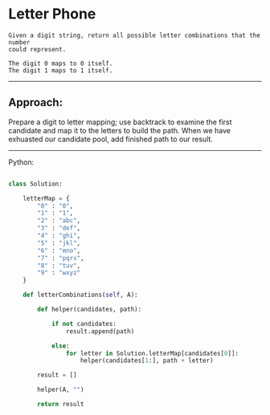 # Letter Phone

    Given a digit string, return all possible letter combinations that the number
    could represent.

    The digit 0 maps to 0 itself.
    The digit 1 maps to 1 itself.

---

## Approach:

Prepare a digit to letter mapping; use backtrack to examine the first candidate
and map it to the letters to build the path. When we have exhuasted our
candidate pool, add finished path to our result.

---

Python:

```python

class Solution:

    letterMap = {
        "0" : "0",
        "1" : "1",
        "2" : "abc",
        "3" : "def",
        "4" : "ghi",
        "5" : "jkl",
        "6" : "mno",
        "7" : "pqrs",
        "8" : "tuv",
        "9" : "wxyz"
    }

    def letterCombinations(self, A):

        def helper(candidates, path):

            if not candidates:
                result.append(path)

            else:
                for letter in Solution.letterMap[candidates[0]]:
                    helper(candidates[1:], path + letter)

        result = []

        helper(A, "")

        return result

```
